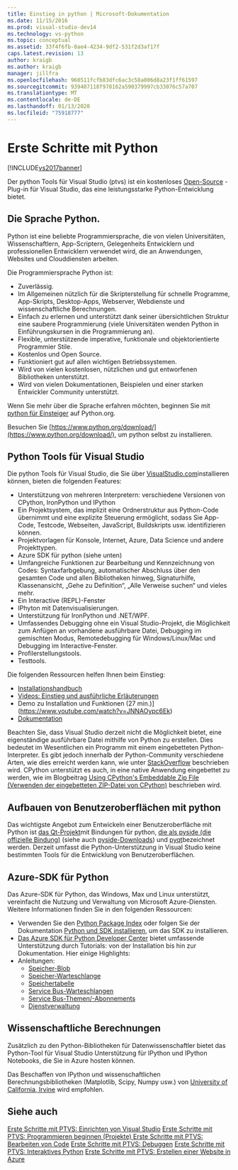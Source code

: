 ```yaml
---
title: Einstieg in python | Microsoft-Dokumentation
ms.date: 11/15/2016
ms.prod: visual-studio-dev14
ms.technology: vs-python
ms.topic: conceptual
ms.assetid: 33f4f6fb-0ae4-4234-9df2-531f2d3af17f
caps.latest.revision: 13
author: kraigb
ms.author: kraigb
manager: jillfra
ms.openlocfilehash: 960511fcfb83dfc6ac3c58a806d8a23f1ff61597
ms.sourcegitcommit: 939407118f978162a590379997cb33076c57a707
ms.translationtype: MT
ms.contentlocale: de-DE
ms.lasthandoff: 01/13/2020
ms.locfileid: "75918777"
---
```

# <a name="getting-started-with-python"></a>Erste Schritte mit Python
[!INCLUDE[vs2017banner](../includes/vs2017banner.md)]

Der python Tools für Visual Studio (ptvs) ist ein kostenloses [Open-Source](https://github.com/Microsoft/ptvs) -Plug-in für Visual Studio, das eine leistungsstarke Python-Entwicklung bietet.  
  
## <a name="python-the-language"></a>Die Sprache Python.
  
Python ist eine beliebte Programmiersprache, die von vielen Universitäten, Wissenschaftlern, App-Scriptern, Gelegenheits Entwicklern und professionellen Entwicklern verwendet wird, die an Anwendungen, Websites und Clouddiensten arbeiten.

Die Programmiersprache Python ist:
  
- Zuverlässig.
- Im Allgemeinen nützlich für die Skripterstellung für schnelle Programme, App-Skripts, Desktop-Apps, Webserver, Webdienste und wissenschaftliche Berechnungen.
- Einfach zu erlernen und unterstützt dank seiner übersichtlichen Struktur eine saubere Programmierung (viele Universitäten wenden Python in Einführungskursen in die Programmierung an).
- Flexible, unterstützende imperative, funktionale und objektorientierte Programmier Stile.
- Kostenlos und Open Source.
- Funktioniert gut auf allen wichtigen Betriebssystemen.  
- Wird von vielen kostenlosen, nützlichen und gut entworfenen Bibliotheken unterstützt.  
- Wird von vielen Dokumentationen, Beispielen und einer starken Entwickler Community unterstützt.  

Wenn Sie mehr über die Sprache erfahren möchten, beginnen Sie mit [python für Einsteiger](https://www.python.org/about/gettingstarted/) auf Python.org.

Besuchen Sie [https://www.python.org/download/](https://www.python.org/download/), um python selbst zu installieren.

## <a name="python-tools-for-visual-studio"></a>Python Tools für Visual Studio
  
Die python Tools für Visual Studio, die Sie über [VisualStudio.com](https://www.visualstudio.com/explore/python-vs)installieren können, bieten die folgenden Features:  
  
- Unterstützung von mehreren Interpretern: verschiedene Versionen von CPython, IronPython und IPython  
- Ein Projektsystem, das implizit eine Ordnerstruktur aus Python-Code übernimmt und eine explizite Steuerung ermöglicht, sodass Sie App-Code, Testcode, Webseiten, JavaScript, Buildskripts usw. identifizieren können.  
- Projektvorlagen für Konsole, Internet, Azure, Data Science und andere Projekttypen.    
- Azure SDK für python (siehe unten)    
- Umfangreiche Funktionen zur Bearbeitung und Kennzeichnung von Codes: Syntaxfarbgebung, automatischer Abschluss über den gesamten Code und allen Bibliotheken hinweg, Signaturhilfe, Klassenansicht, „Gehe zu Definition“, „Alle Verweise suchen“ und vieles mehr.    
- Ein Interactive (REPL)-Fenster
- IPhyton mit Datenvisualisierungen.
- Unterstützung für IronPython und .NET/WPF.    
- Umfassendes Debugging ohne ein Visual Studio-Projekt, die Möglichkeit zum Anfügen an vorhandene ausführbare Datei, Debugging im gemischten Modus, Remotedebugging für Windows/Linux/Mac und Debugging im Interactive-Fenster.   
- Profilerstellungstools.  
- Testtools.  
  
Die folgenden Ressourcen helfen Ihnen beim Einstieg:

- [Installationshandbuch](https://github.com/Microsoft/PTVS/wiki/PTVS-Installation)    
- [Videos: Einstieg und ausführliche Erläuterungen](https://www.youtube.com/playlist?list=PLReL099Y5nRdLgGAdrb_YeTdEnd23s6Ff)  
- Demo zu Installation und Funktionen (27 min.)] (https://www.youtube.com/watch?v=JNNAOypc6Ek)  
- [Dokumentation](https://github.com/Microsoft/PTVS/wiki)  

Beachten Sie, dass Visual Studio derzeit nicht die Möglichkeit bietet, eine eigenständige ausführbare Datei mithilfe von Python zu erstellen. Dies bedeutet im Wesentlichen ein Programm mit einem eingebetteten Python-Interpreter. Es gibt jedoch innerhalb der Python-Community verschiedene Arten, wie dies erreicht werden kann, wie unter [StackOverflow](https://stackoverflow.com/questions/5458048/how-to-make-a-python-script-standalone-executable-to-run-without-any-dependency) beschrieben wird. CPython unterstützt es auch, in eine native Anwendung eingebettet zu werden, wie im Blogbeitrag [Using CPython's Embeddable Zip File (Verwenden der eingebetteten ZIP-Datei von CPython)](https://devblogs.microsoft.com/python/cpython-embeddable-zip-file/) beschrieben wird.
  
## <a name="building-ui-with-python"></a>Aufbauen von Benutzeroberflächen mit python  

Das wichtigste Angebot zum Entwickeln einer Benutzeroberfläche mit Python ist [das Qt-Projekt](https://www.qt.io/qt-for-application-development/)mit Bindungen für python, [die als pyside (die offizielle Bindung)](https://wiki.qt.io/PySide) (siehe auch [pyside-Downloads](https://download.qt.io/official_releases/pyside/.)) und [pyqt](https://wiki.python.org/moin/PyQt)bezeichnet werden. Derzeit umfasst die Python-Unterstützung in Visual Studio keine bestimmten Tools für die Entwicklung von Benutzeroberflächen.

## <a name="azure-sdk-for-python"></a>Azure-SDK für Python
  
Das Azure-SDK für Python, das Windows, Max und Linux unterstützt, vereinfacht die Nutzung und Verwaltung von Microsoft Azure-Diensten. Weitere Informationen finden Sie in den folgenden Ressourcen: 

- Verwenden Sie den [Python Package Index](https://pypi.python.org/pypi/azure) oder folgen Sie der Dokumentation [Python und SDK installieren](/azure/python/python-sdk-azure-install), um das SDK zu installieren. 
- [Das Azure SDK für Python Developer Center](https://azure.microsoft.com/develop/python/) bietet umfassende Unterstützung durch Tutorials: von der Installation bis hin zur Dokumentation.  Hier einige Highlights:  
- Anleitungen:
  - [Speicher-Blob](https://azure.microsoft.com/develop/python/how-to-guides/blob-service/)  
  - [Speicher-Warteschlange](https://azure.microsoft.com/develop/python/how-to-guides/queue-service/)  
  - [Speichertabelle](https://azure.microsoft.com/develop/python/how-to-guides/table-service/)  
  - [Service Bus-Warteschlangen](https://azure.microsoft.com/develop/python/how-to-guides/service-bus-queues/)
  - [Service Bus-Themen/-Abonnements](https://azure.microsoft.com/develop/python/how-to-guides/service-bus-topics/) 
  - [Dienstverwaltung](https://azure.microsoft.com/develop/python/how-to-guides/service-management/)  

## <a name="scientific-computing"></a>Wissenschaftliche Berechnungen

Zusätzlich zu den Python-Bibliotheken für Datenwissenschaftler bietet das Python-Tool für Visual Studio Unterstützung für IPython und IPython Notebooks, die Sie in Azure hosten können.

Das Beschaffen von IPython und wissenschaftlichen Berechnungsbibliotheken (Matplotlib, Scipy, Numpy usw.) von [University of California, Irvine](https://www.lfd.uci.edu/~gohlke/pythonlibs/#scipy-stack) wird empfohlen.  
  
## <a name="see-also"></a>Siehe auch  

[Erste Schritte mit PTVS: Einrichten von Visual Studio](../python/getting-started-with-ptvs-setting-up-visual-studio.md)
[Erste Schritte mit PTVS: Programmieren beginnen (Projekte) ](../python/getting-started-with-ptvs-start-coding-projects.md)
[Erste Schritte mit PTVS: Bearbeiten von Code](../python/getting-started-with-ptvs-editing-code.md)
[Erste Schritte mit PTVS: Debuggen](../python/getting-started-with-ptvs-debugging.md)
[Erste Schritte mit PTVS: Interaktives Python](../python/getting-started-with-ptvs-interactive-python.md)
[Erste Schritte mit PTVS: Erstellen einer Website in Azure](../python/getting-started-with-ptvs-building-a-website-in-azure.md)
